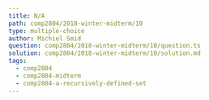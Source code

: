 ```yaml
---
title: N/A
path: comp2804/2018-winter-midterm/10
type: multiple-choice
author: Michiel Smid
question: comp2804/2018-winter-midterm/10/question.ts
solution: comp2804/2018-winter-midterm/10/solution.md
tags:
  - comp2804
  - comp2804-midterm
  - comp2804-a-recursively-defined-set
---
```

